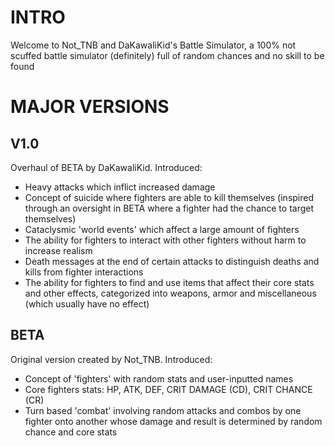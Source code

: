 # INTRO
Welcome to Not_TNB and DaKawaliKid's Battle Simulator, a 100% not scuffed battle simulator (definitely) full of random chances and no skill to be found

# MAJOR VERSIONS
## V1.0
Overhaul of BETA by DaKawaliKid. Introduced:
- Heavy attacks which inflict increased damage
- Concept of suicide where fighters are able to kill themselves (inspired through an oversight in BETA where a fighter had the chance to target themselves)
- Cataclysmic 'world events' which affect a large amount of fighters
- The ability for fighters to interact with other fighters without harm to increase realism
- Death messages at the end of certain attacks to distinguish deaths and kills from fighter interactions
- The ability for fighters to find and use items that affect their core stats and other effects, categorized into weapons, armor and miscellaneous (which usually have no effect)

## BETA
Original version created by Not_TNB. Introduced:
- Concept of 'fighters' with random stats and user-inputted names
- Core fighters stats: HP, ATK, DEF, CRIT DAMAGE (CD), CRIT CHANCE (CR)
- Turn based 'combat' involving random attacks and combos by one fighter onto another whose damage and result is determined by random chance and core stats
